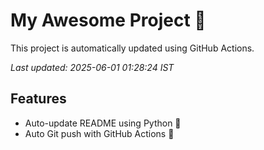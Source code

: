 # My Awesome Project 🚀

This project is automatically updated using GitHub Actions.

_Last updated: 2025-06-01 01:28:24 IST_

## Features
- Auto-update README using Python 🐍
- Auto Git push with GitHub Actions 🤖
